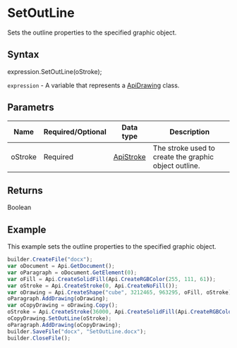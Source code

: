 # SetOutLine

Sets the outline properties to the specified graphic object.

## Syntax

expression.SetOutLine(oStroke);

`expression` - A variable that represents a [ApiDrawing](../ApiDrawing.md) class.

## Parametrs

| **Name** | **Required/Optional** | **Data type** | **Description** |
| ------------- | ------------- | ------------- | ------------- |
| oStroke | Required | [ApiStroke](../../ApiStroke/ApiStroke.md) | The stroke used to create the graphic object outline. |

## Returns

Boolean

## Example

This example sets the outline properties to the specified graphic object.

```javascript
builder.CreateFile("docx");
var oDocument = Api.GetDocument();
var oParagraph = oDocument.GetElement(0);
var oFill = Api.CreateSolidFill(Api.CreateRGBColor(255, 111, 61));
var oStroke = Api.CreateStroke(0, Api.CreateNoFill());
var oDrawing = Api.CreateShape("cube", 3212465, 963295, oFill, oStroke);
oParagraph.AddDrawing(oDrawing); 
var oCopyDrawing = oDrawing.Copy();
oStroke = Api.CreateStroke(36000, Api.CreateSolidFill(Api.CreateRGBColor(51, 51, 51)));
oCopyDrawing.SetOutLine(oStroke);
oParagraph.AddDrawing(oCopyDrawing);
builder.SaveFile("docx", "SetOutLine.docx");
builder.CloseFile();
```
